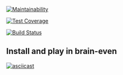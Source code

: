 [![Maintainability](https://api.codeclimate.com/v1/badges/9269d521adfcdb78f30f/maintainability)](https://codeclimate.com/github/Alex91russ/project-lvl1-s486/maintainability)

[![Test Coverage](https://api.codeclimate.com/v1/badges/9269d521adfcdb78f30f/test_coverage)](https://codeclimate.com/github/Alex91russ/project-lvl1-s486/test_coverage)

[![Build Status](https://travis-ci.org/Alex91russ/project-lvl1-s486.svg?branch=master)](https://travis-ci.org/Alex91russ/project-lvl1-s486)

<h2>Install and play in brain-even</h2>

[![asciicast](https://asciinema.org/a/RjTHNXZALUVHwMb8aUAdb4ASm.svg)](https://asciinema.org/a/RjTHNXZALUVHwMb8aUAdb4ASm)

